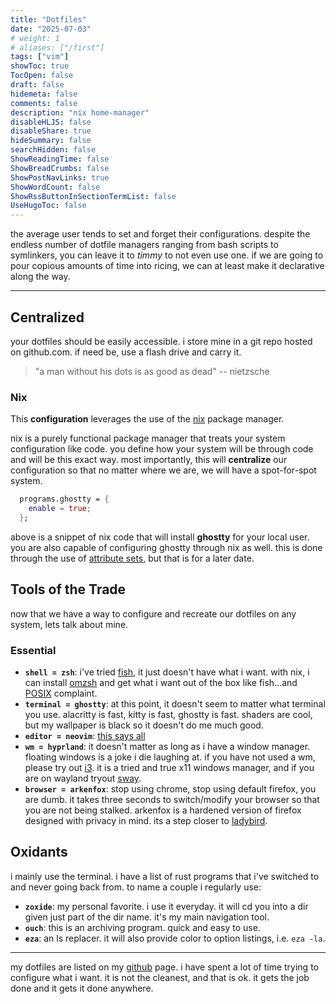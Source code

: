 ```yaml
---
title: "Dotfiles"
date: "2025-07-03"
# weight: 1
# aliases: ["/first"]
tags: ["vim"]
showToc: true
TocOpen: false
draft: false
hidemeta: false
comments: false
description: "nix home-manager"
disableHLJS: false
disableShare: true
hideSummary: false
searchHidden: false
ShowReadingTime: false
ShowBreadCrumbs: false
ShowPostNavLinks: true
ShowWordCount: false
ShowRssButtonInSectionTermList: false
UseHugoToc: false
---
```


the average user tends to set and forget their configurations. despite the endless number of dotfile managers ranging from bash scripts to symlinkers, you can leave it to _timmy_ to not even use one. if we are going to pour copious amounts of time into ricing, we can at least make it declarative along the way.

---

## Centralized

your dotfiles should be easily accessible. i store mine in a git repo hosted on github.com. if need be, use a flash drive and carry it.

> "a man without his dots is as good as dead"
> -- nietzsche

### Nix

This **configuration** leverages the use of the [nix](https://nixos.org/) package manager.

nix is a purely functional package manager that treats your system configuration like code. you define how your system will be through code and will be this exact way. most importantly, this will **centralize** our configuration so that no matter where we are, we will have a spot-for-spot system.

```nix
  programs.ghostty = {
    enable = true;
  };

```

above is a snippet of nix code that will install **ghostty** for your local user. you are also capable of configuring ghostty through nix as well. this is done through the use of [attribute sets](https://nix.dev/manual/nix/2.24/language/syntax#attrs-literal), but that is for a later date.

## Tools of the Trade

now that we have a way to configure and recreate our dotfiles on any system, lets talk about mine.

### Essential

- **`shell = zsh`**: i've tried [fish](https://fishshell.com/), it just doesn't have what i want. with nix, i can install [omzsh](https://ohmyz.sh/) and get what i want out of the box like fish...and [POSIX](https://en.wikipedia.org/wiki/POSIX) complaint.
- **`terminal = ghostty`**: at this point, it doesn't seem to matter what terminal you use. alacritty is fast, kitty is fast, ghostty is fast. shaders are cool, but my wallpaper is black so it doesn't do me much good.
- **`editor = neovim`**: [this says all](/posts/neovim)
- **`wm = hyprland`**: it doesn't matter as long as i have a window manager. floating windows is a joke i die laughing at. if you have not used a wm, please try out [i3](https://i3-corps.com/). it is a tried and true x11 windows manager, and if you are on wayland tryout [sway](https://swaywm.org/).
- **`browser = arkenfox`**: stop using chrome, stop using default firefox, you are dumb. it takes three seconds to switch/modify your browser so that you are not being stalked. arkenfox is a hardened version of firefox designed with privacy in mind. its a step closer to [ladybird](https://ladybird.org/).

## Oxidants

i mainly use the terminal. i have a list of rust programs that i've switched to and never going back from. to name a couple i regularly use:

- **`zoxide`**: my personal favorite. i use it everyday. it will cd you into a dir given just part of the dir name. it's my main navigation tool.
- **`ouch`**: this is an archiving program. quick and easy to use.
- **`eza`**: an ls replacer. it will also provide color to option listings, i.e. `eza -la`.

---

my dotfiles are listed on my [github](https://github.cim/Sheepheerd) page. i have spent a lot of time trying to configure what i want. it is not the cleanest, and that is ok. it gets the job done and it gets it done anywhere.
